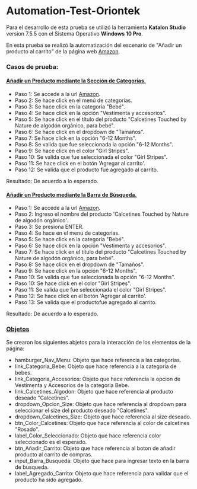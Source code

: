 # Automation-Test-Oriontek

Para el desarrollo de esta prueba se utilizó la herramienta **Katalon Studio** version 7.5.5 con el Sistema Operativo **Windows 10 Pro**.

En esta prueba se realizó la automatización del escenario de "Añadir un producto al carrito" de la página web [Amazon](https://amazon.com).

### Casos de prueba:

#### [Añadir un Producto mediante la Sección de Categorías.](https://github.com/krodriguezh93/Automation-Test-Oriontek/blob/main/Scripts/A%C3%B1adir%20Producto%20al%20Carrito/A%C3%B1adir%20Producto%20por%20Seccion%20Categorias/Script1601933416026.groovy)
- Paso 1: Se accede a la url [Amazon](https://amazon.com).
- Paso 2: Se hace click en el menú de categorías.
- Paso 3: Se hace click en la categoria "Bebé".
- Paso 4: Se hace click en la opción "Vestimenta y accesorios".
- Paso 5: Se hace click en el título del producto "Calcetines Touched by Nature de algodón orgánico, para bebé".
- Paso 6: Se hace click en el dropdown de "Tamaños".
- Paso 7: Se hace click en la opción "6-12 Months".
- Paso 8: Se valida que fue seleccionada la opción "6-12 Months".
- Paso 9: Se hace click en el color "Girl Stripes".
- Paso 10: Se valida que fue seleccionada el color "Girl Stripes".
- Paso 11: Se hace click en el botón 'Agregar al carrito'.
- Paso 12: Se valida que el producto fue agregado al carrito.

Resultado: De acuerdo a lo esperado.

#### [Añadir un Producto mediante la Barra de Búsqueda.](https://github.com/krodriguezh93/Automation-Test-Oriontek/blob/main/Scripts/A%C3%B1adir%20Producto%20al%20Carrito/A%C3%B1adir%20Producto%20por%20Barra%20de%20Busqueda/Script1601939278243.groovy)
- Paso 1: Se accede a la url [Amazon](https://amazon.com).
- Paso 2: Ingreso el nombre del producto 'Calcetines Touched by Nature de algodón orgánico'.
- Paso 3: Se presiona ENTER.
- Paso 4: Se hace en el menu de categorias.
- Paso 5: Se hace click en la categoria "Bebé".
- Paso 6: Se hace click en la opción "Vestimenta y accesorios".
- Paso 7: Se hace click en el título del producto "Calcetines Touched by Nature de algodón orgánico, para bebé".
- Paso 8: Se hace click en el dropdown de "Tamaños".
- Paso 9:  Se hace click en la opción "6-12 Months".
- Paso 10: Se valida que fue seleccionada la opción "6-12 Months".
- Paso 10: Se hace click en el color "Girl Stripes".
- Paso 11: Se valida que fue seleccionada el color "Girl Stripes".
- Paso 12: Se hace click en el botón 'Agregar al carrito'.
- Paso 13: Se valida que el productofue agregado al carrito.

Resultado: De acuerdo a lo esperado.

### [Objetos](https://github.com/krodriguezh93/Automation-Test-Oriontek/tree/main/Object%20Repository/A%C3%B1adir%20Producto%20al%20Carrito)


Se crearon los siguientes abjetos para la interacción de los elementos de la página:

- hamburger_Nav_Menu: Objeto que hace referencia a las categorias.
- link_Categoria_Bebe: Objeto que hace referencia a la categoria de bebes.
- link_Categoria_Accesorios: Objeto que hace referencia la opcion de Vestimenta y Accesorios de la categoria Bebe.
- link_Calcetines_Algodon: Objeto que hace referencia al producto deseado "Calcetines".
- dropdown_Opcion_Size: Objeto que hace referencia al dropdown para seleccionar el size del producto deseado "Calcetines".
- dropdown_Calcetines_Size: Objeto que hace referencia al size deseado.
- btn_Color_Calcetines: Objeto que hace referencia al color de calcetines  "Rosado".
- label_Color_Seleccionado: Objeto que hace referencia color seleccionado es el esperado.
- btn_Añadir_Carrito: Objeto que hace referencia al boton de añadir producto al carrito de compras.
- input_Barra_Busqueda: Objeto que hace  para ingresar texto en la barra de busqueda.
- label_Agregado_Carrito: Objeto que hace referencia para  validar que el producto ha sido agregado.